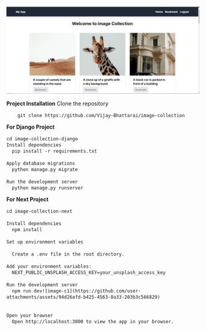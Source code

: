 
![example](https://github.com/Vijay-Bhattarai/image-collection/blob/main/image-c1.png)


<b>Project Installation</b>
        Clone the repository

        git clone https://github.com/Vijay-Bhattarai/image-collection


<b>For Django Project</b>

    cd image-collection-django
    Install dependencies
      pip install -r requirements.txt
  
    Apply database migrations
      python manage.py migrate
  
    Run the development server
      python manage.py runserver


<b>For Next Project </b>
  
    cd image-collection-next
  
    Install dependencies
      npm install

    Set up environment variables
    
      Create a .env file in the root directory.
    
    Add your environment variables:
      NEXT_PUBLIC_UNSPLASH_ACCESS_KEY=your_unsplash_access_key
    
    Run the development server
      npm run dev![image-c1](https://github.com/user-attachments/assets/94d26afd-b425-4563-8a33-203b3c566829)

    
    Open your browser
      Open http://localhost:3000 to view the app in your browser.
     

